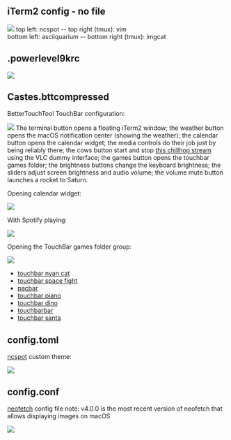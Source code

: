## iTerm2 config - no file

![](https://imgur.com/LOOxux0.png)
top left: ncspot -- top right (tmux): vim  
bottom left: asciiquarium -- bottom right (tmux): imgcat

## .powerlevel9krc

![](https://giant.gfycat.com/OrderlyMixedFawn.gif)

## Castes.bttcompressed

BetterTouchTool TouchBar configuration:

![](https://imgur.com/oZCdkwm.png)
The terminal button opens a floating iTerm2 window; the weather button opens the macOS notification center (showing the weather); the calendar button opens the calendar widget; the media controls do their job just by being reliably there; the cows button start and stop [this chillhop stream](https://www.youtube.com/watch?v=hHW1oY26kxQ) using the VLC dummy interface; the games button opens the touchbar games folder; the brightness buttons change the keyboard brightness; the sliders adjust screen brightness and audio volume; the volume mute button launches a rocket to Saturn.

Opening calendar widget:

![](https://imgur.com/zDc3xK7.png)

With Spotify playing:

![](https://imgur.com/K9tB7YC.png)

Opening the TouchBar games folder group:

![](https://imgur.com/HpoeVLg.png)
- [touchbar nyan cat](https://github.com/avatsaev/touchbar_nyancat)
- [touchbar space fight](https://github.com/insidegui/TouchBarSpaceFight)
- [pacbar](https://github.com/henryefranks/Pac-Bar)
- [touchbar piano](https://www.utsire.com/touch-bar-piano/)
- [touchbar dino](https://github.com/yuhuili/TouchBarDino)
- [touchbarbar](https://github.com/guidouil/TouchBarBar)
- [touchbar santa](https://github.com/airbyte/touchbar_santa)

## config.toml

[ncspot](https://github.com/hrkfdn/ncspot) custom theme:

![](https://imgur.com/dVX8ufr.png)

## config.conf

[neofetch](https://github.com/dylanaraps/neofetch) config file
note: v4.0.0 is the most recent version of neofetch that allows displaying images on macOS

![](https://imgur.com/JizkF4s.png)

